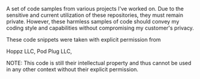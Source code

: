 A set of code samples from various projects I've worked on. Due to the sensitive and current utilization of these repositories, they must remain private. However, these harmless samples of code should convey my coding style and capabilities without compromising my customer's privacy.

These code snippets were taken with explicit permission from

Hoppz LLC,
Pod Plug LLC,


NOTE: This code is still their intellectual property and thus cannot be used in any other context without their explicit permission.
